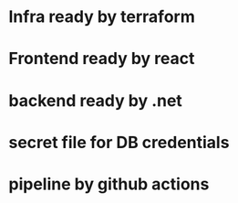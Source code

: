 # Infra ready by terraform
# Frontend ready by react
# backend ready by .net
# secret file for DB credentials
# pipeline by github actions 
